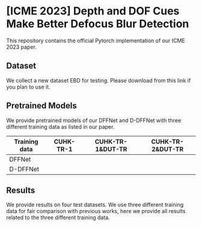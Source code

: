 # [ICME 2023] Depth and DOF Cues Make Better Defocus Blur Detection

This repository contains the official Pytorch implementation of our ICME 2023 paper.

## Dataset
We collect a new dataset EBD for testing. Please download from this link if you plan to use it.

## Pretrained Models
We provide pretrained models of our DFFNet and D-DFFNet with three different training data as listed in our paper.

 Training data | CUHK-TR-1  | CUHK-TR-1&DUT-TR | CUHK-TR-2&DUT-TR
 ---- | ----- | ------  |  ------
 DFFNet  |  |  |
 D-DFFNet  |  |    |


## Results
We provide results on four test datasets. We use three different training data for fair comparison with previous works, here we provide all results related to the three different training data.




